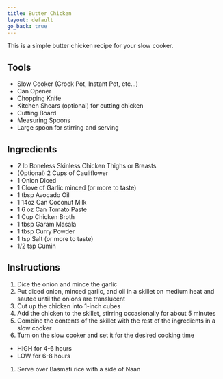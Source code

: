 ```yaml
---
title: Butter Chicken
layout: default
go_back: true
---
```


This is a simple butter chicken recipe for your slow cooker.

## Tools

- Slow Cooker (Crock Pot, Instant Pot, etc...)
- Can Opener
- Chopping Knife
- Kitchen Shears (optional) for cutting chicken
- Cutting Board
- Measuring Spoons
- Large spoon for stirring and serving

## Ingredients

- 2 lb Boneless Skinless Chicken Thighs or Breasts
- (Optional) 2 Cups of Cauliflower
- 1 Onion Diced
- 1 Clove of Garlic minced (or more to taste)
- 1 tbsp Avocado Oil
- 1 14oz Can Coconut Milk
- 1 6 oz Can Tomato Paste
- 1 Cup Chicken Broth
- 1 tbsp Garam Masala
- 1 tbsp Curry Powder
- 1 tsp Salt (or more to taste)
- 1/2 tsp Cumin

## Instructions

1. Dice the onion and mince the garlic
1. Put diced onion, minced garlic, and oil in a skillet on medium heat and sautee until
the onions are translucent
1. Cut up the chicken into 1-inch cubes
1. Add the chicken to the skillet, stirring occasionally for about 5 minutes
1. Combine the contents of the skillet with the rest of the ingredients in
a slow cooker
1. Turn on the slow cooker and set it for the desired cooking time
  - HIGH for 4-6 hours
  - LOW for 6-8 hours
1. Serve over Basmati rice with a side of Naan


